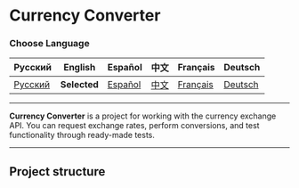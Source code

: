 # Currency Converter

### Choose Language

| Русский                    | English | Español | 中文 | Français | Deutsch |
|----------------------------|------------|------------|-----------|-------------|----------|
| [Русский](../../README.md) | **Selected** | [Español](README_es.md) | [中文](README_zh.md) | [Français](README_fr.md) | [Deutsch](README_de.md) |

---

**Currency Converter** is a project for working with the currency exchange API. You can request exchange rates, perform conversions, and test functionality through ready-made tests.

---

## Project structure

